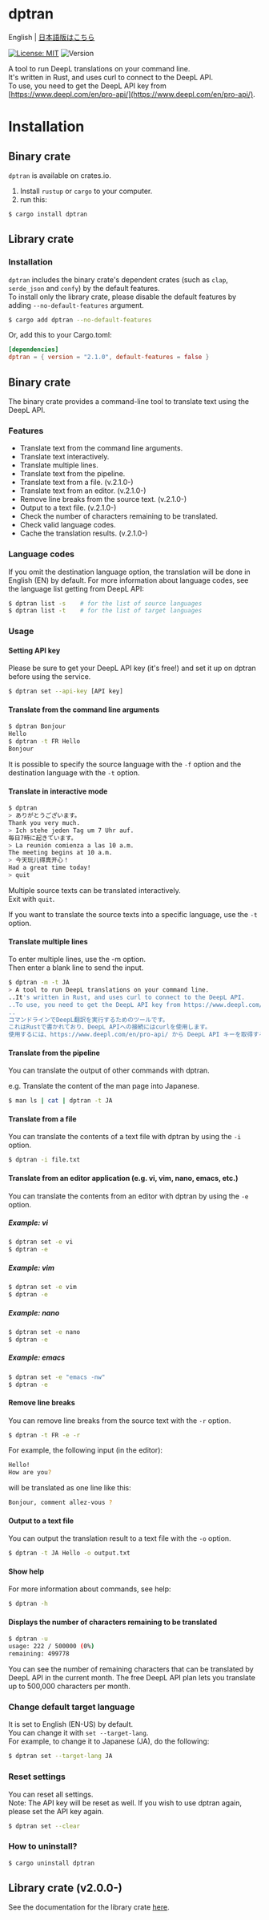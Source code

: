 # dptran

English | [日本語版はこちら](README_JA.md)

[![License: MIT](https://img.shields.io/badge/License-MIT-yellow.svg)](https://opensource.org/licenses/MIT)
![Version](https://img.shields.io/badge/Version-2.1.0-brightgreen.svg)

A tool to run DeepL translations on your command line.   
It's written in Rust, and uses curl to connect to the DeepL API.  
To use, you need to get the DeepL API key from [https://www.deepl.com/en/pro-api/](https://www.deepl.com/en/pro-api/).

# Installation
## Binary crate
``dptran`` is available on crates.io.

1. Install ``rustup`` or ``cargo`` to your computer.
2. run this:
```bash
$ cargo install dptran
```

## Library crate
### Installation
``dptran`` includes the binary crate's dependent crates (such as ``clap``, ``serde_json`` and ``confy``) by the default features.  
To install only the library crate, please disable the default features by adding ``--no-default-features`` argument.
```bash
$ cargo add dptran --no-default-features
```
Or, add this to your Cargo.toml:
```toml
[dependencies]
dptran = { version = "2.1.0", default-features = false }
```

## Binary crate
The binary crate provides a command-line tool to translate text using the DeepL API.

### Features

- Translate text from the command line arguments.
- Translate text interactively.
- Translate multiple lines.
- Translate text from the pipeline.
- Translate text from a file. (v.2.1.0-)
- Translate text from an editor. (v.2.1.0-)
- Remove line breaks from the source text. (v.2.1.0-)
- Output to a text file. (v.2.1.0-)
- Check the number of characters remaining to be translated.
- Check valid language codes.
- Cache the translation results. (v.2.1.0-)

### Language codes
If you omit the destination language option, the translation will be done in English (EN) by default.
For more information about language codes, see the language list getting from DeepL API:  

```bash
$ dptran list -s    # for the list of source languages
$ dptran list -t    # for the list of target languages
```

### Usage

#### Setting API key

Please be sure to get your DeepL API key (it's free!) and set it up on dptran before using the service.

```bash
$ dptran set --api-key [API key]
```

#### Translate from the command line arguments

```bash
$ dptran Bonjour
Hello
$ dptran -t FR Hello
Bonjour
```

It is possible to specify the source language with the ``-f`` option and the destination language with the ``-t`` option.

#### Translate in interactive mode

```bash
$ dptran
> ありがとうございます。
Thank you very much.
> Ich stehe jeden Tag um 7 Uhr auf.
毎日7時に起きています。
> La reunión comienza a las 10 a.m.
The meeting begins at 10 a.m.
> 今天玩儿得真开心！
Had a great time today!
> quit
```

Multiple source texts can be translated interactively.  
Exit with ``quit``.

If you want to translate the source texts into a specific language, use the ``-t`` option. 

#### Translate multiple lines

To enter multiple lines, use the -m option.  
Then enter a blank line to send the input.

```bash
$ dptran -m -t JA
> A tool to run DeepL translations on your command line.
..It's written in Rust, and uses curl to connect to the DeepL API.
..To use, you need to get the DeepL API key from https://www.deepl.com/en/pro-api/.
..
コマンドラインでDeepL翻訳を実行するためのツールです。
これはRustで書かれており、DeepL APIへの接続にはcurlを使用します。
使用するには、https://www.deepl.com/en/pro-api/ から DeepL API キーを取得する必要があります。
```

#### Translate from the pipeline

You can translate the output of other commands with dptran.

e.g. Translate the content of the man page into Japanese.  

```bash
$ man ls | cat | dptran -t JA
```

#### Translate from a file

You can translate the contents of a text file with dptran by using the ``-i`` option.

```bash
$ dptran -i file.txt
```

#### Translate from an editor application (e.g. vi, vim, nano, emacs, etc.)

You can translate the contents from an editor with dptran by using the ``-e`` option.

##### Example: vi
```bash
$ dptran set -e vi
$ dptran -e
```

##### Example: vim
```bash
$ dptran set -e vim
$ dptran -e
```

##### Example: nano
```bash
$ dptran set -e nano
$ dptran -e
```

##### Example: emacs
```bash
$ dptran set -e "emacs -nw"
$ dptran -e
```

#### Remove line breaks

You can remove line breaks from the source text with the ``-r`` option.

```bash
$ dptran -t FR -e -r
```
For example, the following input (in the editor):
```bash
Hello!
How are you?
```
will be translated as one line like this:
```bash
Bonjour, comment allez-vous ?
```

#### Output to a text file

You can output the translation result to a text file with the ``-o`` option.

```bash
$ dptran -t JA Hello -o output.txt
```

#### Show help

For more information about commands, see help:  

```bash
$ dptran -h
```

#### Displays the number of characters remaining to be translated

```bash
$ dptran -u
usage: 222 / 500000 (0%)
remaining: 499778
```

You can see the number of remaining characters that can be translated by DeepL API in the current month.
The free DeepL API plan lets you translate up to 500,000 characters per month.

### Change default target language

It is set to English (EN-US) by default.  
You can change it with ``set --target-lang``.  
For example, to change it to Japanese (JA), do the following:

```bash
$ dptran set --target-lang JA
```

### Reset settings

You can reset all settings.  
Note: The API key will be reset as well. If you wish to use dptran again, please set the API key again.  

```bash
$ dptran set --clear
```

### How to uninstall?

```bash
$ cargo uninstall dptran
```

## Library crate (v2.0.0-)
See the documentation for the library crate [here](https://docs.rs/dptran/).
